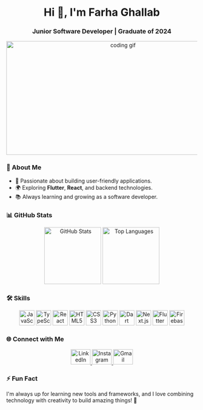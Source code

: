 <h1 align="center">Hi 👋, I'm Farha Ghallab</h1>
<h3 align="center">Junior Software Developer | Graduate of 2024</h3>

<div align="center">
  <img src="https://media.giphy.com/media/qgQUggAC3Pfv687qPC/giphy.gif" width="600" height="300" alt="coding gif" />
</div>



### 🚀 About Me

- 🌟 Passionate about building user-friendly applications.
- 🌍 Exploring **Flutter**, **React**, and backend technologies.
- 📚 Always learning and growing as a software developer.



### 📊 GitHub Stats

<div align="center">
  <img src="https://github-readme-stats.vercel.app/api?username=farhaghallab3&show_icons=true&theme=radical&include_all_commits=true&count_private=true" height="150" alt="GitHub Stats" />
  <img src="https://github-readme-stats.vercel.app/api/top-langs/?username=farhaghallab3&layout=compact&theme=radical" height="150" alt="Top Languages" />
</div>



### 🛠️ Skills

<div align="center">
  <img src="https://cdn.jsdelivr.net/gh/devicons/devicon/icons/javascript/javascript-original.svg" height="40" alt="JavaScript" />
  <img src="https://cdn.jsdelivr.net/gh/devicons/devicon/icons/typescript/typescript-original.svg" height="40" alt="TypeScript" />
  <img src="https://cdn.jsdelivr.net/gh/devicons/devicon/icons/react/react-original.svg" height="40" alt="React" />
  <img src="https://cdn.jsdelivr.net/gh/devicons/devicon/icons/html5/html5-original.svg" height="40" alt="HTML5" />
  <img src="https://cdn.jsdelivr.net/gh/devicons/devicon/icons/css3/css3-original.svg" height="40" alt="CSS3" />
  <img src="https://cdn.jsdelivr.net/gh/devicons/devicon/icons/python/python-original.svg" height="40" alt="Python" />
  <img src="https://cdn.jsdelivr.net/gh/devicons/devicon/icons/dart/dart-original.svg" height="40" alt="Dart" />
  <img src="https://cdn.jsdelivr.net/gh/devicons/devicon/icons/nextjs/nextjs-original.svg" height="40" alt="Next.js" />
  <img src="https://cdn.jsdelivr.net/gh/devicons/devicon/icons/flutter/flutter-original.svg" height="40" alt="Flutter" />
  <img src="https://cdn.jsdelivr.net/gh/devicons/devicon/icons/firebase/firebase-plain.svg" height="40" alt="Firebase" />
</div>



### 🌐 Connect with Me

<div align="center">
  <a href="https://www.linkedin.com/in/farha-ghallab-602575289/" target="_blank">
    <img src="https://raw.githubusercontent.com/maurodesouza/profile-readme-generator/master/src/assets/icons/social/linkedin/default.svg" width="52" height="40" alt="LinkedIn" />
  </a>
  <a href="https://www.instagram.com/farhaghallab/" target="_blank">
    <img src="https://raw.githubusercontent.com/maurodesouza/profile-readme-generator/master/src/assets/icons/social/instagram/default.svg" width="52" height="40" alt="Instagram" />
  </a>
  <a href="mailto:farhagalab74@gmail.com" target="_blank">
    <img src="https://raw.githubusercontent.com/maurodesouza/profile-readme-generator/master/src/assets/icons/social/gmail/default.svg" width="52" height="40" alt="Gmail" />
  </a>
</div>



### ⚡ Fun Fact
I'm always up for learning new tools and frameworks, and I love combining technology with creativity to build amazing things! 🚀
